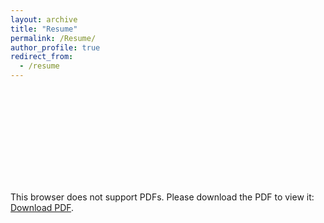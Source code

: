 ```yaml
---
layout: archive
title: "Resume"
permalink: /Resume/
author_profile: true
redirect_from:
  - /resume
---
```






<object data="https://nbviewer.jupyter.org/github/SatyajitNarayanan/satyajitnarayanan.github.io/blob/master/files/Resume%20-%20p.pdf" type="application/pdf" width="700px" height="700px">
    <embed src="https://nbviewer.jupyter.org/github/SatyajitNarayanan/satyajitnarayanan.github.io/blob/master/files/Resume%20-%20p.pdf">
        <p>This browser does not support PDFs. Please download the PDF to view it: <a href="https://nbviewer.jupyter.org/github/SatyajitNarayanan/satyajitnarayanan.github.io/blob/master/files/Resume%20-%20p.pdf">Download PDF</a>.</p>
    </embed>
</object>






